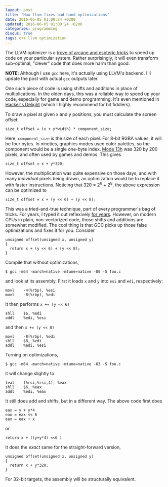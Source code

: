 ```yaml
---
layout: post
title: "How llvm fixes bad hand-optimizations"
date: 2016-06-05 01:00:24 +0200
updated: 2016-06-05 01:00:24 +0200
categories: programming
disqus: true
tags: c++ llvm optimization
---
```


The LLVM optimizer is a <a
href="http://www.fefe.de/source-code-optimization.pdf">trove of arcane and
esoteric tricks</a> to speed up code on your particular system. Rather
surprisingly, it will even transform sub-optimal, "clever" code that does more
harm than good.

**NOTE**: Although I use `gcc` here, it's actually using LLVM's backend. I'll
update the post with actual `gcc` outputs later.

One such piece of code is using shifts and additions in place of
multiplications. In the olden days, this was a reliable way to speed up your
code, especially for game and demo programming. It's even mentioned in <a
href="http://www.fefe.de/source-code-optimization.pdf">Hacker's Delight</a>
(which I highly recommend for bit fiddlers).

To draw a pixel at given x and y positions, you must calculate the screen
offset:

    size_t offset = (x + y*width) * component_size;

Here, `component_size` is the size of each pixel. For 8-bit RGBA values, it
will be four bytes. In nineties, graphics modes used color palettes, so
the component would be a single one-byte index. <a
href="https://en.wikipedia.org/wiki/Mode_13h">Mode 13h</a> was 320 by 200
pixels, and often used by games and demos. This gives

    size_t offset = x + y*320;

However, the multiplication was quite expensive on those days, and with many
*individual* pixels being drawn, an optimization would be to replace it with
faster instructions. Noticing that 320 = 2<sup>6</sup> + 2<sup>8</sup>, the
above expression can be optimized to

    size_t offset = x + (y << 6) + (y << 8);

This was a tried-and-true technique, part of every programmer's bag of tricks.
For years, I typed it out reflexively <a
href="https://news.ycombinator.com/item?id=4083414">for years</a>. However, on
modern CPUs in plain, non-vectorized code, those shifts and additions are
somewhat modified. The cool thing is that GCC picks up those false
optimizations and fixes it for you. Consider

    unsigned offset(unsigned x, unsigned y)
    {
      return x + (y << 6) + (y << 8);
    }

Compile that without optimizations, 

    $ gcc -m64 -march=native -mtune=native -O0 -S foo.c

and look at its assembly. First it loads `x` and `y` into `esi` and `edi`,
respectively:

    movl    -4(%rbp), %esi
    movl    -8(%rbp), %edi

It then performs `x += (y << 6)`

    shll    $6, %edi
    addl    %edi, %esi

and then `x += (y << 8)`

    movl    -8(%rbp), %edi
    shll    $8, %edi
    addl    %edi, %esi

Turning on optimizations,

    $ gcc -m64 -march=native -mtune=native -O3 -S foo.c

it will change slightly to

    leal    (%rsi,%rsi,4), %eax
    shll    $6, %eax
    addl    %edi, %eax

It still does add and shifts, but in a different way. The above code first does

    eax = y + y*4
    eax = eax << 6
    eax = eax + x

or

    return x + ((y+y*4) <<6 )

It does the *exact* same for the straight-forward version,

    unsigned offset(unsigned x, unsigned y)
    {
      return x + y*320;
    }

For 32-bit targets, the assembly will be structurally equivalent.
